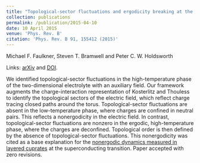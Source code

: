 ```yaml
---
title: "Topological-sector fluctuations and ergodicity breaking at the Berezinskii-Kosterlitz-Thouless transition"
collection: publications
permalink: /publication/2015-04-10
date: 10 April 2015
venue: 'Phys. Rev. B'
citation: 'Phys. Rev. B 91, 155412 (2015)'
---
```


Michael F. Faulkner, Steven T. Bramwell and Peter C. W. Holdsworth

Links: [arXiv](https://arxiv.org/abs/1502.00815) and [DOI](http://doi.org/10.1103/PhysRevB.91.155412).

We identified topological-sector fluctuations in the high-temperature phase of the two-dimensional electrolyte with an auxiliary field. Our framework augments the charge-interaction representation of Kosterlitz and Thouless to identify the topological sectors of the electric field, which reflect charge tracing closed paths around the torus. Topological-sector fluctuations are absent in the low-temperature phase, where charges are confined in neutral pairs.  This reflects a nonergodicity in the electric field. In contrast, topological-sector fluctuations are nonzero in the ergodic, high-temperature phase, where the charges are deconfined. Topological order is then defined by the absence of topological-sector fluctuations. This nonergodicity was cited as a base explanation for the [nonergodic dynamics measured in layered cuprates](https://journals.aps.org/prb/abstract/10.1103/PhysRevB.94.134503) at the superconducting transition. Paper accepted with zero revisions.
